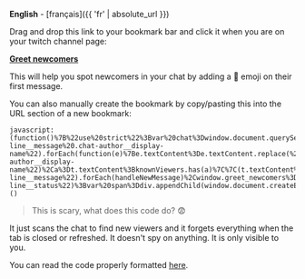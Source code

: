 **English** - [français]({{ 'fr' | absolute_url }})

Drag and drop this link to your bookmark bar and click it when you are on your twitch channel page:

**<a href="javascript:(function()%7B%22use%20strict%22%3Bvar%20chat%3Dwindow.document.querySelector(%22%5Brole%3Dlog%5D%22)%3Bwindow.greet_newcomers%26%26(window.greet_newcomers.disconnect()%2Cchat.querySelectorAll(%22.chat-line__message%20.chat-author__display-name%22).forEach(function(e)%7Be.textContent%3De.textContent.replace(%2F%5E%F0%9F%91%8B%20%2F%2C%22%22)%7D))%3Bvar%20knownViewers%3Dnew%20Set%3Bfunction%20handleNewMessage(e)%7Bvar%20t%3De.querySelector(%22.chat-author__display-name%22)%2Ca%3Dt.textContent%3BknownViewers.has(a)%7C%7C(t.textContent%3D%22%F0%9F%91%8B%20%22%2Ba%2CknownViewers.add(a))%7Dchat.querySelectorAll(%22.chat-line__message%22).forEach(handleNewMessage)%2Cwindow.greet_newcomers%3Dnew%20MutationObserver(function(e)%7Be.forEach(function(e)%7Be.addedNodes.forEach(handleNewMessage)%7D)%7D)%2Cwindow.greet_newcomers.observe(chat%2C%7BchildList%3A!0%2Cattributes%3A!1%2CcharacterData%3A!1%2Csubtree%3A!1%7D)%3Bvar%20div%3Dchat.appendChild(window.document.createElement(%22div%22))%3Bdiv.setAttribute(%22class%22%2C%22chat-line__status%22)%3Bvar%20span%3Ddiv.appendChild(window.document.createElement(%22span%22))%2Ctext%3D%22fr%22%3D%3D%3Dwindow.navigator.language.replace(%2F%5C-.*%2F%2C%22%22)%3F%22Affichage%20des%20nouveaux%20viewers%20!%20Rafraichir%20la%20page%20pour%20arr%C3%AAter.%20Ce%20message%20est%20visible%20uniquement%20par%20vous.%22%3A%22Now%20showing%20new%20viewers!%20Refresh%20the%20page%20to%20stop.%20This%20message%20is%20only%20visible%20to%20you.%22%3Bspan.textContent%3Dtext%3B%7D)()">Greet newcomers</a>**

This will help you spot newcomers in your chat by adding a 👋 emoji on their first message.

You can also manually create the bookmark by copy/pasting this into the URL section of a new bookmark:

```
javascript:(function()%7B%22use%20strict%22%3Bvar%20chat%3Dwindow.document.querySelector(%22%5Brole%3Dlog%5D%22)%3Bwindow.greet_newcomers%26%26(window.greet_newcomers.disconnect()%2Cchat.querySelectorAll(%22.chat-line__message%20.chat-author__display-name%22).forEach(function(e)%7Be.textContent%3De.textContent.replace(%2F%5E%F0%9F%91%8B%20%2F%2C%22%22)%7D))%3Bvar%20knownViewers%3Dnew%20Set%3Bfunction%20handleNewMessage(e)%7Bvar%20t%3De.querySelector(%22.chat-author__display-name%22)%2Ca%3Dt.textContent%3BknownViewers.has(a)%7C%7C(t.textContent%3D%22%F0%9F%91%8B%20%22%2Ba%2CknownViewers.add(a))%7Dchat.querySelectorAll(%22.chat-line__message%22).forEach(handleNewMessage)%2Cwindow.greet_newcomers%3Dnew%20MutationObserver(function(e)%7Be.forEach(function(e)%7Be.addedNodes.forEach(handleNewMessage)%7D)%7D)%2Cwindow.greet_newcomers.observe(chat%2C%7BchildList%3A!0%2Cattributes%3A!1%2CcharacterData%3A!1%2Csubtree%3A!1%7D)%3Bvar%20div%3Dchat.appendChild(window.document.createElement(%22div%22))%3Bdiv.setAttribute(%22class%22%2C%22chat-line__status%22)%3Bvar%20span%3Ddiv.appendChild(window.document.createElement(%22span%22))%2Ctext%3D%22fr%22%3D%3D%3Dwindow.navigator.language.replace(%2F%5C-.*%2F%2C%22%22)%3F%22Affichage%20des%20nouveaux%20viewers%20!%20Rafraichir%20la%20page%20pour%20arr%C3%AAter.%20Ce%20message%20est%20visible%20uniquement%20par%20vous.%22%3A%22Now%20showing%20new%20viewers!%20Refresh%20the%20page%20to%20stop.%20This%20message%20is%20only%20visible%20to%20you.%22%3Bspan.textContent%3Dtext%3B%7D)()
```

> This is scary, what does this code do? 😨

It just scans the chat to find new viewers and it forgets everything when the tab is closed or refreshed. It doesn't spy on anything. It is only visible to you.

You can read the code properly formatted [here](https://github.com/thomaslule/twitch-greet-newcomers/blob/master/greet.js).
